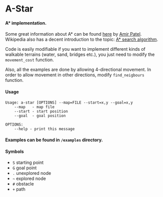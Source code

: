# A-Star

#### A\* implementation.
Some great information about A\* can be found [here](http://theory.stanford.edu/%7Eamitp/GameProgramming/AStarComparison.html) by [Amir Patel](https://www.redblobgames.com/).  
Wikipedia also has a decent introduction to the topic: [A\* search algorithm](https://en.wikipedia.org/wiki/A*_search_algorithm).  

Code is easily modifiable if you want to implement different kinds of walkable terrains (water, sand, bridges etc.), you just need to modify the `movement_cost` function.  

Also, all the examples are done by allowing 4-directional movement. In order to allow movement in other directions, modify `find_neigbours` function.

#### Usage
```
Usage: a-star [OPTIONS] --map=FILE --start=x,y --goal=x,y
    --map   - map file
    --start - start position
    --goal  - goal position

OPTIONS:
    --help - print this message
```

#### Examples can be found in `/examples` directory.

#### Symbols
* `S` starting point
* `G` goal point
* `.` unexplored node
* `~` explored node
* `#` obstacle
* `+` path
